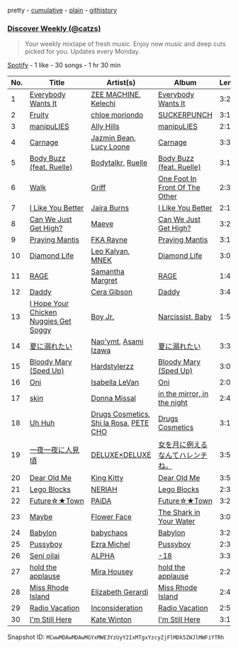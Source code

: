pretty - [cumulative](/playlists/cumulative/37i9dQZEVXcJR8Ys0NBejf.md) - [plain](/playlists/plain/37i9dQZEVXcJR8Ys0NBejf) - [githistory](https://github.githistory.xyz/mackorone/spotify-playlist-archive/blob/main/playlists/plain/37i9dQZEVXcJR8Ys0NBejf)

### [Discover Weekly \(@catzs\)](https://open.spotify.com/playlist/37i9dQZEVXcJR8Ys0NBejf)

> Your weekly mixtape of fresh music\. Enjoy new music and deep cuts picked for you\. Updates every Monday.

[Spotify](https://open.spotify.com/user/spotify) - 1 like - 30 songs - 1 hr 30 min

| No. | Title | Artist(s) | Album | Length |
|---|---|---|---|---|
| 1 | [Everybody Wants It](https://open.spotify.com/track/088lc5Y2AY6pQw6PG2Gm9X) | [ZEE MACHINE](https://open.spotify.com/artist/3v7HInx1B5wGtG90l8OgLg), [Kelechi](https://open.spotify.com/artist/0c62xvYMgfzgFPOXg8uhEU) | [Everybody Wants It](https://open.spotify.com/album/2W6n5qvGnLQjSZuvIfb85T) | 3:24 |
| 2 | [Fruity](https://open.spotify.com/track/3AtKq6VCAuCm3AhrRUiw1I) | [chloe moriondo](https://open.spotify.com/artist/3P4vW5tzQvmuoNaFQqzy9q) | [SUCKERPUNCH](https://open.spotify.com/album/04fys4zcFF3rawoRTl1Lgw) | 3:13 |
| 3 | [manipuLIES](https://open.spotify.com/track/0Uc3d1FlJ6GHpomtegokCh) | [Ally Hills](https://open.spotify.com/artist/5Ev7qjDIU1wvhqt8nSsPrl) | [manipuLIES](https://open.spotify.com/album/1eQI5bgGhEMPpxoPIS1hIA) | 2:12 |
| 4 | [Carnage](https://open.spotify.com/track/61nAGjTRLqb8JlBVNt5Wah) | [Jazmin Bean](https://open.spotify.com/artist/6blEmsLU25ewy8hHtgZaSL), [Lucy Loone](https://open.spotify.com/artist/0seIM4z37CkUcsuu7kpzF9) | [Carnage](https://open.spotify.com/album/1V4PSOqCvobqCAZcbLsBc0) | 3:36 |
| 5 | [Body Buzz \(feat\. Ruelle\)](https://open.spotify.com/track/4Z1PHYeYY5pMZ9aEUoPpDk) | [Bodytalkr](https://open.spotify.com/artist/2CbVxUxlleULQk05vSaCmd), [Ruelle](https://open.spotify.com/artist/5tIkXJTex4JY7cv9mmgAZx) | [Body Buzz \(feat\. Ruelle\)](https://open.spotify.com/album/67ymjdtK9h1uwhpaPDqq8d) | 3:18 |
| 6 | [Walk](https://open.spotify.com/track/6tHISnh1biy5luSS9cvaNc) | [Griff](https://open.spotify.com/artist/5RJFJWYgtgWktosLrUDzff) | [One Foot In Front Of The Other](https://open.spotify.com/album/6CR4ozv4yOdaA3f6PPQepA) | 2:32 |
| 7 | [I Like You Better](https://open.spotify.com/track/5Q8GpY56OWmPs7H7At4tNY) | [Jaira Burns](https://open.spotify.com/artist/0tRFWXqKBBQcu5oFVOgVzX) | [I Like You Better](https://open.spotify.com/album/33tX95q6w1a0jPgUDj4vDh) | 2:16 |
| 8 | [Can We Just Get High?](https://open.spotify.com/track/31WPuRzFOKoNjkcmYfzJZm) | [Maeve](https://open.spotify.com/artist/0tjJosKJDhjhGh2P8NtiK3) | [Can We Just Get High?](https://open.spotify.com/album/0k2L0QmR3VXdlmf2zXg2mP) | 3:26 |
| 9 | [Praying Mantis](https://open.spotify.com/track/0vDIImnW86FqfzrQVcYKwh) | [FKA Rayne](https://open.spotify.com/artist/39ONBEBBOmsAwyANl4tsPt) | [Praying Mantis](https://open.spotify.com/album/5FSyDotoGRyOOpM5V4lgWZ) | 3:10 |
| 10 | [Diamond Life](https://open.spotify.com/track/7Lo4APQfv1mbPJirw9AYwQ) | [Leo Kalyan](https://open.spotify.com/artist/62lbPZcnp95moF4T4afcPn), [MNEK](https://open.spotify.com/artist/7uMh23xWiuR7zsNkuNcm2G) | [Diamond Life](https://open.spotify.com/album/30oWzHzHyEmHKnPPDYeR7G) | 3:07 |
| 11 | [RAGE](https://open.spotify.com/track/1nokjgpR5k3Zk5VoMBiW23) | [Samantha Margret](https://open.spotify.com/artist/6tyLi4JY6t4BEyZHaKwApN) | [RAGE](https://open.spotify.com/album/1lnFVgvNkCIkekGPPpynQG) | 1:45 |
| 12 | [Daddy](https://open.spotify.com/track/5txtNNDNYO8X3gvqaWRMIv) | [Cera Gibson](https://open.spotify.com/artist/1Hiacf7uM6oGW5uXHDFYae) | [Daddy](https://open.spotify.com/album/57UDvjm1zmzIIS2b8X1vSO) | 3:40 |
| 13 | [I Hope Your Chicken Nuggies Get Soggy](https://open.spotify.com/track/4Le8qL6AMKLMm1nf89V2Es) | [Boy Jr.](https://open.spotify.com/artist/7CuIkxF7VfHwKecQzUEGgv) | [Narcissist, Baby](https://open.spotify.com/album/1ZNIekQkgkahkDJW26OdHh) | 1:57 |
| 14 | [夏に溺れたい](https://open.spotify.com/track/3VHHhp7Si9eA8F6AvkrTUM) | [Nao'ymt](https://open.spotify.com/artist/5sqUW4XEHsGVQT6z5NGgJf), [Asami Izawa](https://open.spotify.com/artist/4CSFDF5CSlREXqaXG0pGh4) | [夏に溺れたい](https://open.spotify.com/album/3HfFRjMsM5dfUvaE6RfhcK) | 3:31 |
| 15 | [Bloody Mary \(Sped Up\)](https://open.spotify.com/track/3Dl08z5fVxqfBeGpDlI7ll) | [Hardstylerzz](https://open.spotify.com/artist/3bFkcQbsuV6ROeAkewAHmy) | [Bloody Mary \(Sped Up\)](https://open.spotify.com/album/1oAREHaJxJQicDYYClf6iv) | 3:09 |
| 16 | [Oni](https://open.spotify.com/track/7csE9OMuPe4A1AL1DZLQhZ) | [Isabella LeVan](https://open.spotify.com/artist/3mHmktHG4sbkGsCORnaNT3) | [Oni](https://open.spotify.com/album/6Ay3SMbaDQR6etT1ehUqLE) | 2:05 |
| 17 | [skin](https://open.spotify.com/track/5fjXYssZZSUbVK1wM5KYV0) | [Donna Missal](https://open.spotify.com/artist/4QFHHdZkeqmneDQqKIjAN8) | [in the mirror, in the night](https://open.spotify.com/album/2a5Xt0sHOpQcHcCfmNYo0p) | 2:44 |
| 18 | [Uh Huh](https://open.spotify.com/track/4A5ppvzsJAxCWNbY4hsSXc) | [Drugs Cosmetics](https://open.spotify.com/artist/6HKC2LRqNlEBAo3EFOYYzf), [Shi la Rosa](https://open.spotify.com/artist/7sHmpzAndKFGbhOvalpDoe), [PETE CHO](https://open.spotify.com/artist/4loFD6NB3dtgpInMP9H2uX) | [Drugs Cosmetics](https://open.spotify.com/album/1NjHylkJYIxmFrorT9HV2f) | 3:18 |
| 19 | [一夜一夜に人見頃](https://open.spotify.com/track/1m5nSVe4Tw4jEayTbj0exv) | [DELUXE×DELUXE](https://open.spotify.com/artist/1NbWenw1kmUPurUyblojwf) | [女を月に例えるなんてハレンチね。](https://open.spotify.com/album/05uIn1DAHNfysABLfqxgeS) | 3:53 |
| 20 | [Dear Old Me](https://open.spotify.com/track/3D4n3EUkBegcFds4MmDdwG) | [King Kitty](https://open.spotify.com/artist/64BwieYj5glOzlhgQIT8ZK) | [Dear Old Me](https://open.spotify.com/album/5lsgk13TBONkMhtyGOOHdk) | 3:55 |
| 21 | [Lego Blocks](https://open.spotify.com/track/01RJQlTi0aR0syDcSFLzTv) | [NERIAH](https://open.spotify.com/artist/1dUrqVHcv2FCXxlIqzIbiG) | [Lego Blocks](https://open.spotify.com/album/1z6yLxp8En102543kFdidP) | 2:39 |
| 22 | [Future☆★Town](https://open.spotify.com/track/0ufr8xeFmEutvuSAjDjnCe) | [PAiDA](https://open.spotify.com/artist/6kVSZRWYExYkn39hX6IxWc) | [Future☆★Town](https://open.spotify.com/album/47VGFOs3ejfk6gGD2rFes8) | 3:22 |
| 23 | [Maybe](https://open.spotify.com/track/1GHJ3Fw7KK93fuI7BAhL4I) | [Flower Face](https://open.spotify.com/artist/0sYlth2PW1zWJMEU2vCukz) | [The Shark in Your Water](https://open.spotify.com/album/75nZGvjStgCUavXcsYsXf7) | 3:05 |
| 24 | [Babylon](https://open.spotify.com/track/0Fd7GaefC2jVDjwvxnxGln) | [babychaos](https://open.spotify.com/artist/5sW5suu6saLZkj0anZtZyg) | [Babylon](https://open.spotify.com/album/23iY4QDr2iYVoSuyR3t1Jn) | 3:20 |
| 25 | [Pussyboy](https://open.spotify.com/track/2WyOuSbaYRu9QTZ7criLwf) | [Ezra Michel](https://open.spotify.com/artist/5cKZAUUJMK9Ef4gUeW0Zjz) | [Pussyboy](https://open.spotify.com/album/0FXLpTxUMzAwl6bAl70xSE) | 2:35 |
| 26 | [Seni oilai](https://open.spotify.com/track/7wlbM2CN8RiSwWWwWLZx0y) | [ALPHA](https://open.spotify.com/artist/4dERHHnO2pWD3YT1Oyt0gE) | [\-18](https://open.spotify.com/album/5YTytczeOAEB6GKZTl2JCo) | 3:36 |
| 27 | [hold the applause](https://open.spotify.com/track/7mlFKsO1PVfH0nz1dH7RhZ) | [Mira Housey](https://open.spotify.com/artist/5xb6Nx1wcbMsvyQjN1jKmg) | [hold the applause](https://open.spotify.com/album/51s5xPogZxdN5Eqs3mJLE1) | 2:29 |
| 28 | [Miss Rhode Island](https://open.spotify.com/track/3TuRAkB0OueGVYfUTbCaVN) | [Elizabeth Gerardi](https://open.spotify.com/artist/01VYmP8UHNPe52WfMgsb4n) | [Miss Rhode Island](https://open.spotify.com/album/5CGv2NNFJPOqrtzT73eRL1) | 2:48 |
| 29 | [Radio Vacation](https://open.spotify.com/track/331wHBoFmSdEtNx2SuLu32) | [Inconsideration](https://open.spotify.com/artist/6gAXl1OEOqUML2jxR8DMDP) | [Radio Vacation](https://open.spotify.com/album/04esv9XT8G4TXvMdnRzZYN) | 2:59 |
| 30 | [I'm Still Here](https://open.spotify.com/track/1y9xIuBw9dm2ebDWQgZXkx) | [Kate Winton](https://open.spotify.com/artist/3SAxCdwmsknzaf2mETmEXX) | [I'm Still Here](https://open.spotify.com/album/5X4FqlnA2nOCE6hVhDNyeU) | 3:17 |

Snapshot ID: `MCwwMDAwMDAwMGYxMWE3YzUyY2IxMTgxYzcyZjFlMDk5ZWJlMWFiYTRh`

